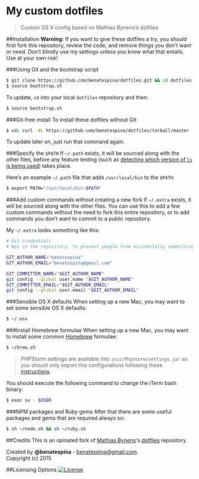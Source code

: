 # My custom dotfiles
>Custom OS X config based on Mathias Bynens’s dotfiles

##Installation
**Warning:** If you want to give these dotfiles a try, you should first fork this repository, review the code, and remove things you don’t want or need. Don’t blindly use my settings unless you know what that entails. Use at your own risk!

###Using Git and the bootstrap script
```bash
$ git clone https://github.com/benatespina/dotfiles.git && cd dotfiles
$ source bootstrap.sh
```
To update, `cd` into your local `dotfiles` repository and then:
```bash
$ source bootstrap.sh
```

###Git-free install
To install these dotfiles without Git:
```bash
$ cd; curl -#L https://github.com/benatespina/dotfiles/tarball/master | tar -xzv --strip-components 1 --exclude={README.md,bootstrap.sh,LICENSE-MIT.txt}
```
To update later on, just run that command again.

###Specify the `$PATH`
If `~/.path` exists, it will be sourced along with the other files, before any feature testing (such as [detecting which version of `ls` is being used](https://github.com/mathiasbynens/dotfiles/blob/aff769fd75225d8f2e481185a71d5e05b76002dc/.aliases#L21-26)) takes place.

Here’s an example `~/.path` file that adds `/usr/local/bin` to the `$PATH`:
```bash
$ export PATH="/usr/local/bin:$PATH"
```

###Add custom commands without creating a new fork
If `~/.extra` exists, it will be sourced along with the other files. You can use this to add a few custom commands without the need to fork this entire repository, or to add commands you don’t want to commit to a public repository.

My `~/.extra` looks something like this:
```bash
# Git credentials
# Not in the repository, to prevent people from accidentally committing under my name

GIT_AUTHOR_NAME="benatespina"
GIT_AUTHOR_EMAIL="benatespina@gmail.com"

GIT_COMMITTER_NAME="$GIT_AUTHOR_NAME"
git config --global user.name "$GIT_AUTHOR_NAME"
GIT_COMMITTER_EMAIL="$GIT_AUTHOR_EMAIL"
git config --global user.email "$GIT_AUTHOR_EMAIL"
```

###Sensible OS X defaults
When setting up a new Mac, you may want to set some sensible OS X defaults:
```bash
$ ~/.osx
```

###Install Homebrew formulae
When setting up a new Mac, you may want to install some common [Homebrew](http://brew.sh/) formulae:
```bash
$ ~/brew.sh
```
> PHPStorm settings are available into `init/PhpStorm/settings.jar` so you should only import this configurations following these [instructions](https://www.jetbrains.com/phpstorm/help/exporting-and-importing-settings.html).

You should execute the following command to change the iTerm bash binary:
```bash
$ exec su - $USER
```

###NPM packages and Ruby gems
After that there are some useful packages and gems that are required always so:
```bash
$ sh ~/node.sh && sh ~/ruby.sh
```

##Credits
This is an opinated fork of [Mathias Bynens](https://mathiasbynens.be/)'s [dotfiles](https://github.com/mathiasbynens/dotfiles) repository 

Created by **@benatespina** - [benatespina@gmail.com](mailto:benatespina@gmail.com).<br>
Copyright (c) 2015

##Licensing Options
[![License](http://img.shields.io/:license-mit-yellowgreen.svg)](https://github.com/benatespina/dotfiles/blob/master/LICENSE)
